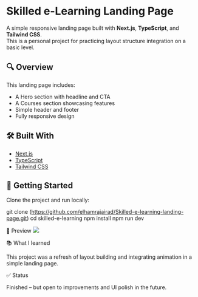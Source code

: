 # Skilled e-Learning Landing Page

A simple responsive landing page built with **Next.js**, **TypeScript**, and **Tailwind CSS**.  
This is a personal project for practicing layout structure integration on a basic level.

## 🔍 Overview

This landing page includes:

- A Hero section with headline and CTA
- A Courses section showcasing features
- Simple header and footer
- Fully responsive design

## 🛠️ Built With

- [Next.js](https://nextjs.org/)
- [TypeScript](https://www.typescriptlang.org/)
- [Tailwind CSS](https://tailwindcss.com/)

## 🚀 Getting Started

Clone the project and run locally:

git clone (https://github.com/elhamrajairad/Skilled-e-learning-landing-page.git)
cd skilled-e-learning
npm install
npm run dev


📸 Preview
![](./screencapture.png)

📚 What I learned

This project was a refresh of layout building and integrating animation in a simple landing page.

✅ Status

Finished – but open to improvements and UI polish in the future.
